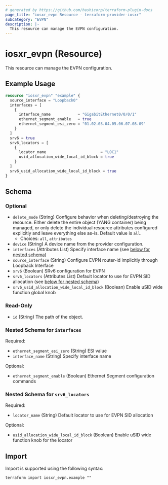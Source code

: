 ```yaml
---
# generated by https://github.com/hashicorp/terraform-plugin-docs
page_title: "iosxr_evpn Resource - terraform-provider-iosxr"
subcategory: "EVPN"
description: |-
  This resource can manage the EVPN configuration.
---
```


# iosxr_evpn (Resource)

This resource can manage the EVPN configuration.

## Example Usage

```terraform
resource "iosxr_evpn" "example" {
  source_interface = "Loopback0"
  interfaces = [
    {
      interface_name            = "GigabitEthernet0/0/0/1"
      ethernet_segment_enable   = true
      ethernet_segment_esi_zero = "01.02.03.04.05.06.07.08.09"
    }
  ]
  srv6 = true
  srv6_locators = [
    {
      locator_name                        = "LOC1"
      usid_allocation_wide_local_id_block = true
    }
  ]
  srv6_usid_allocation_wide_local_id_block = true
}
```

<!-- schema generated by tfplugindocs -->
## Schema

### Optional

- `delete_mode` (String) Configure behavior when deleting/destroying the resource. Either delete the entire object (YANG container) being managed, or only delete the individual resource attributes configured explicitly and leave everything else as-is. Default value is `all`.
  - Choices: `all`, `attributes`
- `device` (String) A device name from the provider configuration.
- `interfaces` (Attributes List) Specify interface name (see [below for nested schema](#nestedatt--interfaces))
- `source_interface` (String) Configure EVPN router-id implicitly through Loopback Interface
- `srv6` (Boolean) SRv6 configuration for EVPN
- `srv6_locators` (Attributes List) Default locator to use for EVPN SID allocation (see [below for nested schema](#nestedatt--srv6_locators))
- `srv6_usid_allocation_wide_local_id_block` (Boolean) Enable uSID wide function global knob

### Read-Only

- `id` (String) The path of the object.

<a id="nestedatt--interfaces"></a>
### Nested Schema for `interfaces`

Required:

- `ethernet_segment_esi_zero` (String) ESI value
- `interface_name` (String) Specify interface name

Optional:

- `ethernet_segment_enable` (Boolean) Ethernet Segment configuration commands


<a id="nestedatt--srv6_locators"></a>
### Nested Schema for `srv6_locators`

Required:

- `locator_name` (String) Default locator to use for EVPN SID allocation

Optional:

- `usid_allocation_wide_local_id_block` (Boolean) Enable uSID wide function knob for the locator

## Import

Import is supported using the following syntax:

```shell
terraform import iosxr_evpn.example ""
```
